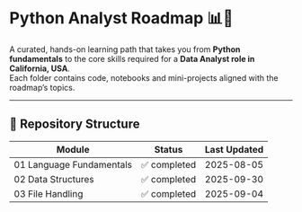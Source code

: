# Python Analyst Roadmap 📊🐍

A curated, hands-on learning path that takes you from **Python fundamentals** to the core skills required for a **Data Analyst role in California, USA**.  
Each folder contains code, notebooks and mini-projects aligned with the roadmap’s topics.

---

## 📂 Repository Structure
| Module                   | Status         | Last Updated |
| ------------------------ | -------------- | ------------ |
| 01 Language Fundamentals | ✅ completed   | 2025-08-05   |
| 02 Data Structures       | ✅ completed   | 2025-09-30   |
| 03 File Handling         | ✅ completed   | 2025-09-04   |


